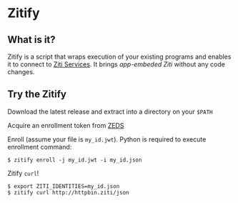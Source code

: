 Zitify
======

## What is it?

Zitify is a script that wraps execution of your existing programs and enables it to connect to
[Ziti Services](https://openziti.github.io/ziti/services/overview.html). It brings _app-embeded Ziti_ without any code changes.

## Try the Zitify

Download the latest release and extract into a directory on your `$PATH`

Acquire an enrollment token from [ZEDS](https://zeds.openziti.org)

Enroll (assume your file is `my_id.jwt`). Python is required to execute enrollment command:

```console
$ zitify enroll -j my_id.jwt -i my_id.json
```

Zitify `curl`!

```console
$ export ZITI_IDENTITIES=my_id.json
$ zitify curl http://httpbin.ziti/json
```
